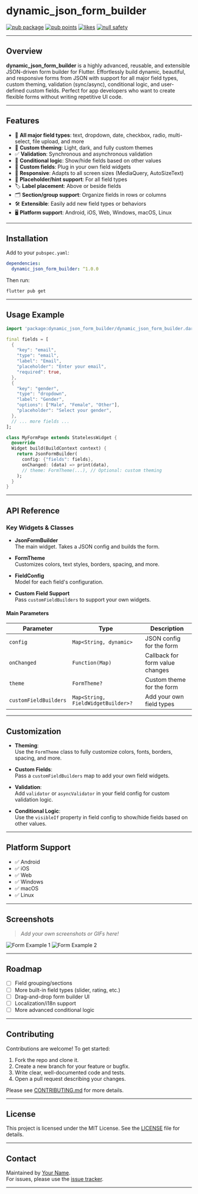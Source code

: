 # dynamic_json_form_builder

[![pub package](https://img.shields.io/pub/v/dynamic_json_form_builder.svg)](https://pub.dev/packages/dynamic_json_form_builder)
[![pub points](https://badges.bar/dynamic_json_form_builder/pub%20points)](https://pub.dev/packages/dynamic_json_form_builder/score)
[![likes](https://badges.bar/dynamic_json_form_builder/likes)](https://pub.dev/packages/dynamic_json_form_builder/score)
[![null safety](https://img.shields.io/badge/null%20safety-enabled-success.svg)](https://pub.dev/packages/dynamic_json_form_builder)

---

## Overview

**dynamic_json_form_builder** is a highly advanced, reusable, and extensible JSON-driven form builder for Flutter. Effortlessly build dynamic, beautiful, and responsive forms from JSON with support for all major field types, custom theming, validation (sync/async), conditional logic, and user-defined custom fields. Perfect for app developers who want to create flexible forms without writing repetitive UI code.

---

## Features

- 📝 **All major field types**: text, dropdown, date, checkbox, radio, multi-select, file upload, and more
- 🎨 **Custom theming**: Light, dark, and fully custom themes
- ✅ **Validation**: Synchronous and asynchronous validation
- 🔄 **Conditional logic**: Show/hide fields based on other values
- 🧩 **Custom fields**: Plug in your own field widgets
- 📱 **Responsive**: Adapts to all screen sizes (MediaQuery, AutoSizeText)
- 💬 **Placeholder/hint support**: For all field types
- 🏷️ **Label placement**: Above or beside fields
- 🗂️ **Section/group support**: Organize fields in rows or columns
- 🛠️ **Extensible**: Easily add new field types or behaviors
- 🖥️ **Platform support**: Android, iOS, Web, Windows, macOS, Linux

---

## Installation

Add to your `pubspec.yaml`:

```yaml
dependencies:
  dynamic_json_form_builder: ^1.0.0
```

Then run:

```sh
flutter pub get
```

---

## Usage Example

```dart
import 'package:dynamic_json_form_builder/dynamic_json_form_builder.dart';

final fields = [
  {
    "key": "email",
    "type": "email",
    "label": "Email",
    "placeholder": "Enter your email",
    "required": true,
  },
  {
    "key": "gender",
    "type": "dropdown",
    "label": "Gender",
    "options": ["Male", "Female", "Other"],
    "placeholder": "Select your gender",
  },
  // ... more fields ...
];

class MyFormPage extends StatelessWidget {
  @override
  Widget build(BuildContext context) {
    return JsonFormBuilder(
      config: {"fields": fields},
      onChanged: (data) => print(data),
      // theme: FormTheme(...), // Optional: custom theming
    );
  }
}
```

---

## API Reference

### Key Widgets & Classes

- **JsonFormBuilder**  
  The main widget. Takes a JSON config and builds the form.

- **FormTheme**  
  Customizes colors, text styles, borders, spacing, and more.

- **FieldConfig**  
  Model for each field's configuration.

- **Custom Field Support**  
  Pass `customFieldBuilders` to support your own widgets.

#### Main Parameters

| Parameter            | Type                       | Description                                 |
|----------------------|----------------------------|---------------------------------------------|
| `config`             | `Map<String, dynamic>`     | JSON config for the form                    |
| `onChanged`          | `Function(Map)`            | Callback for form value changes             |
| `theme`              | `FormTheme?`               | Custom theme for the form                   |
| `customFieldBuilders`| `Map<String, FieldWidgetBuilder>?` | Add your own field types           |

---

## Customization

- **Theming**:  
  Use the `FormTheme` class to fully customize colors, fonts, borders, spacing, and more.

- **Custom Fields**:  
  Pass a `customFieldBuilders` map to add your own field widgets.

- **Validation**:  
  Add `validator` or `asyncValidator` in your field config for custom validation logic.

- **Conditional Logic**:  
  Use the `visibleIf` property in field config to show/hide fields based on other values.

---

## Platform Support

- ✅ Android
- ✅ iOS
- ✅ Web
- ✅ Windows
- ✅ macOS
- ✅ Linux

---

## Screenshots

> _Add your own screenshots or GIFs here!_

![Form Example 1](https://via.placeholder.com/600x400?text=Form+Screenshot+1)
![Form Example 2](https://via.placeholder.com/600x400?text=Form+Screenshot+2)

---

## Roadmap

- [ ] Field grouping/sections
- [ ] More built-in field types (slider, rating, etc.)
- [ ] Drag-and-drop form builder UI
- [ ] Localization/i18n support
- [ ] More advanced conditional logic

---

## Contributing

Contributions are welcome! To get started:

1. Fork the repo and clone it.
2. Create a new branch for your feature or bugfix.
3. Write clear, well-documented code and tests.
4. Open a pull request describing your changes.

Please see [CONTRIBUTING.md](https://github.com/yourusername/dynamic_json_form_builder/blob/main/CONTRIBUTING.md) for more details.

---

## License

This project is licensed under the MIT License. See the [LICENSE](LICENSE) file for details.

---

## Contact

Maintained by [Your Name](mailto:your.email@example.com).  
For issues, please use the [issue tracker](https://github.com/yourusername/dynamic_json_form_builder/issues).

---
